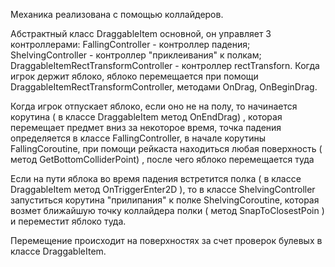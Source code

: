 Механика реализована с помощью коллайдеров. 

Абстрактный класс DraggableItem основной, он управляет 3 контроллерами: 
  FallingController - контроллер падения;
  ShelvingController - контроллер "приклеивания" к полкам;
  DraggableItemRectTransformController - контроллер rectTransforn.
Когда игрок держит яблоко, яблоко перемещается при помощи DraggableItemRectTransformController, методами OnDrag, OnBeginDrag.

Когда игрок отпускает яблоко, если оно не на полу, то начинается корутина ( в классе DraggableItem метод OnEndDrag) , которая перемещает предмет вниз за некоторое время, 
точка падения определяется в классе FallingController, в начале корутины FallingCoroutine, при помощи рейкаста находиться любая поверхность ( метод GetBottomColliderPoint) , после чего яблоко перемещается туда

Если на пути яблока во время падения встретится полка ( в классе DraggableItem метод OnTriggerEnter2D ),  то в классе ShelvingController запуститься корутина "прилипания" к полке ShelvingCoroutine, которая возмет
ближайшую точку коллайдера полки ( метод SnapToClosestPoin ) и переместит яблоко туда.

Перемещение происходит на поверхностях за счет проверок булевых в классе DraggableItem.
